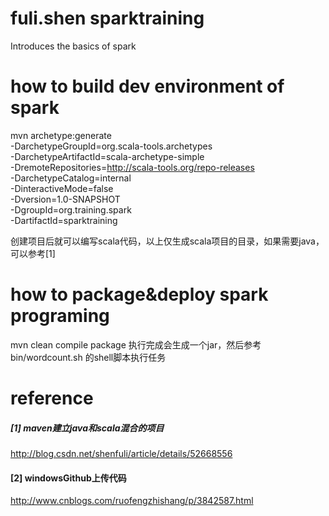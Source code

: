 # fuli.shen sparktraining
Introduces the basics of spark

# how to build dev environment of  spark 

mvn archetype:generate \
-DarchetypeGroupId=org.scala-tools.archetypes \
-DarchetypeArtifactId=scala-archetype-simple  \
-DremoteRepositories=http://scala-tools.org/repo-releases \
-DarchetypeCatalog=internal \
-DinteractiveMode=false \
-Dversion=1.0-SNAPSHOT \
-DgroupId=org.training.spark \
-DartifactId=sparktraining


创建项目后就可以编写scala代码，以上仅生成scala项目的目录，如果需要java，可以参考[1] 

# how to package&deploy spark programing 
mvn clean compile package  执行完成会生成一个jar，然后参考bin/wordcount.sh 的shell脚本执行任务


# reference

##### [1]  maven建立java和scala混合的项目
http://blog.csdn.net/shenfuli/article/details/52668556
#### [2] windowsGithub上传代码
http://www.cnblogs.com/ruofengzhishang/p/3842587.html
